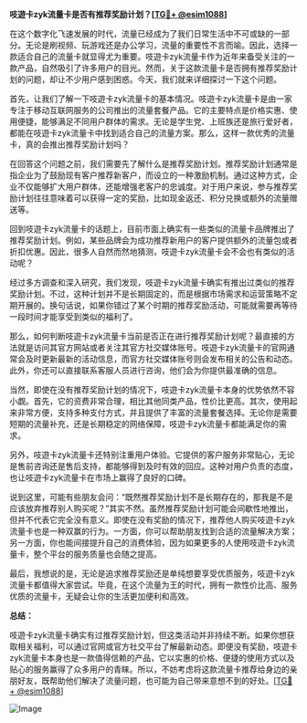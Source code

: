 **吱遊卡zyk流量卡是否有推荐奖励计划？[[TG💪+ @esim1088](https://t.me/s/esim1088)]**

在这个数字化飞速发展的时代，流量已经成为了我们日常生活中不可或缺的一部分。无论是刷视频、玩游戏还是办公学习，流量的重要性不言而喻。因此，选择一款适合自己的流量卡就显得尤为重要。吱遊卡zyk流量卡作为近年来备受关注的一款产品，自然吸引了许多用户的目光。然而，关于这款流量卡是否拥有推荐奖励计划的问题，却让不少用户感到困惑。今天，我们就来详细探讨一下这个问题。

首先，让我们了解一下吱遊卡zyk流量卡的基本情况。吱遊卡zyk流量卡是由一家专注于移动互联网服务的公司推出的流量套餐产品。它的主要特点是价格实惠、使用便捷，能够满足不同用户群体的需求。无论是学生党、上班族还是旅行爱好者，都能在吱遊卡zyk流量卡中找到适合自己的流量方案。那么，这样一款优秀的流量卡，真的会推出推荐奖励计划吗？

在回答这个问题之前，我们需要先了解什么是推荐奖励计划。推荐奖励计划通常是指企业为了鼓励现有客户推荐新客户，而设立的一种激励机制。通过这种方式，企业不仅能够扩大用户群体，还能增强老客户的忠诚度。对于用户来说，参与推荐奖励计划往往意味着可以获得一定的奖励，比如现金返还、积分兑换或额外的流量赠送等。

回到吱遊卡zyk流量卡的话题上，目前市面上确实有一些类似的流量卡品牌推出了推荐奖励计划。例如，某些品牌会为成功推荐新用户的客户提供额外的流量包或者折扣优惠。因此，很多人自然而然地猜测，吱遊卡zyk流量卡会不会也有类似的活动呢？

经过多方调查和深入研究，我们发现，吱遊卡zyk流量卡确实有推出过类似的推荐奖励计划。不过，这种计划并不是长期固定的，而是根据市场需求和运营策略不定期开展的。换句话说，如果你错过了某个时期的推荐奖励活动，可能就需要再等待一段时间才能享受到类似的福利了。

那么，如何判断吱遊卡zyk流量卡当前是否正在进行推荐奖励计划呢？最直接的方法就是访问其官方网站或者关注其官方社交媒体账号。吱遊卡zyk流量卡的官网通常会及时更新最新的活动信息，而官方社交媒体账号则会发布相关的公告和动态。此外，你还可以直接联系客服人员进行咨询，他们会为你提供最准确的信息。

当然，即使在没有推荐奖励计划的情况下，吱遊卡zyk流量卡本身的优势依然不容小觑。首先，它的资费非常合理，相比其他同类产品，性价比更高。其次，使用起来非常方便，支持多种支付方式，并且提供了丰富的流量套餐选择。无论你是需要短期的流量补充，还是长期稳定的网络保障，吱遊卡zyk流量卡都能满足你的需求。

另外，吱遊卡zyk流量卡还特别注重用户体验。它提供的客户服务非常贴心，无论是售前咨询还是售后支持，都能够得到及时有效的回应。这种对用户负责的态度，也让吱遊卡zyk流量卡在市场上赢得了良好的口碑。

说到这里，可能有些朋友会问：“既然推荐奖励计划不是长期存在的，那我是不是应该放弃推荐别人购买呢？”其实不然。虽然推荐奖励计划可能会间歇性地推出，但并不代表它完全没有意义。即使在没有奖励的情况下，推荐他人购买吱遊卡zyk流量卡也是一种双赢的行为。一方面，你可以帮助朋友找到合适的流量解决方案；另一方面，你也能间接提升自己的消费体验，因为如果更多的人使用吱遊卡zyk流量卡，整个平台的服务质量也会随之提高。

最后，我想说的是，无论是追求推荐奖励还是单纯想要享受优质服务，吱遊卡zyk流量卡都值得大家尝试。毕竟，在这个流量为王的时代，拥有一款性价比高、服务优质的流量卡，无疑会让你的生活更加便利和高效。

**总结：**

吱遊卡zyk流量卡确实有过推荐奖励计划，但这类活动并非持续不断。如果你想获取相关福利，可以通过官网或官方社交平台了解最新动态。即便没有奖励，吱遊卡zyk流量卡本身也是一款值得信赖的产品，它以实惠的价格、便捷的使用方式以及贴心的服务赢得了众多用户的青睐。所以，不妨考虑将这款流量卡推荐给身边的亲朋好友，既帮助他们解决了流量问题，也可能为自己带来意想不到的好处。[[TG💪+ @esim1088](https://t.me/s/esim1088)]

![Image](https://i.postimg.cc/4NQfJmqS/Snipaste-2025-05-13-00-14-12.png)